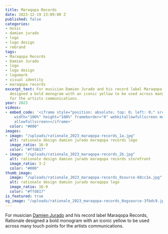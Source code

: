 ```yaml
---
title: Maraqopa Records
date: 2023-12-19 23:09:00 Z
published: false
categories:
- music
- damien jurado
- logo
- logo design
- rebrand
tags:
- Maraqopa Records
- Damien Jurado
- logo
- logo design
- logomark
- visual identity
- maraqopa records
excerpt_text: For musician Damien Jurado and his record label Maraqopa Records, Rationale
  designed a bold monogram with an iconic yellow to be used across many touch points
  for the artists communications.
year: 2023
videos:
- embed_code: '<iframe style="position: absolute; top: 0; left: 0;" src="https://www.youtube-nocookie.com/embed/IH5f3sD8pmc?autoplay=1&controls=0&loop=1&playlist=8HSr8BjcufM&amp;showinfo=0"
    width="100%" height="100%" frameborder="0" webkitallowfullscreen mozallowfullscreen
    allowfullscreen></iframe>'
  color: "#000"
images:
- image: "/uploads/rationale_2023_maraqopa-records_1a.jpg"
  alt: rationale design damien jurado maraqopa records logo
  image_ratio: 16-9
  color: "#ffd817"
- image: "/uploads/rationale_2023_maraqopa-records_2b.jpg"
  alt: rationale design damien jurado maraqopa records storefront
  image_ratio: 3-2
  color: "#000"
thumb_image:
  image: "/uploads/rationale_2023_maraqopa-records_0source-68cc1e.jpg"
  alt: rationale design damien jurado maraqopa logo
  image_ratio: 16-9
  color: "#ffd817"
is_featured: true
og_image: "/uploads/rationale_2023_maraqopa-records_0ogsource-3fbdc9.jpg"
---
```


For musician [Damien Jurado](https://damienjuradomusic.com) and his record label Maraqopa Records, Rationale designed a bold monogram with an iconic yellow to be used across many touch points for the artists communications.
